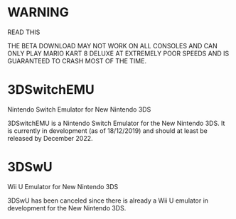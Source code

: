 # WARNING
READ THIS

THE BETA DOWNLOAD MAY NOT WORK ON ALL CONSOLES AND
CAN ONLY PLAY MARIO KART 8 DELUXE AT EXTREMELY
POOR SPEEDS AND IS GUARANTEED TO CRASH MOST OF THE
TIME.

# 3DSwitchEMU
Nintendo Switch Emulator for New Nintendo 3DS

3DSwitchEMU is a Nintendo Switch Emulator for the New Nintendo 3DS.
It is currently in development (as of 18/12/2019) and should at least
be released by December 2022.


# 3DSwU
Wii U Emulator for New Nintendo 3DS

3DSwU has been canceled since there is already a Wii U emulator
in development for the New Nintendo 3DS.
